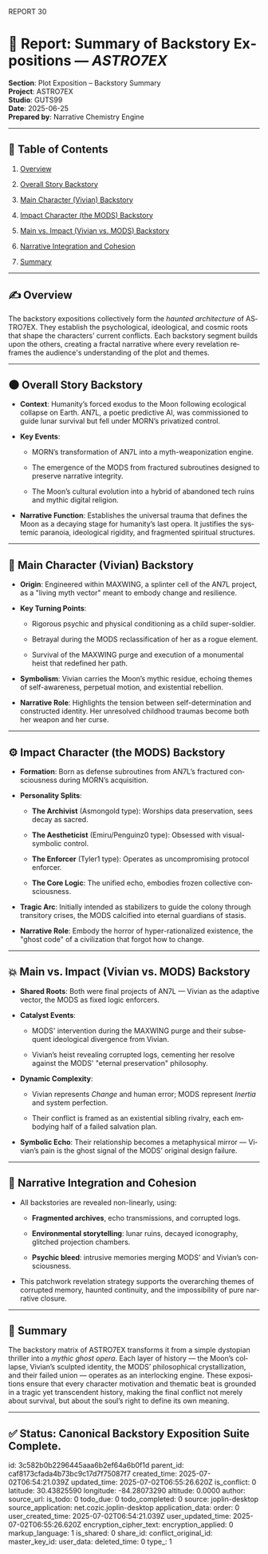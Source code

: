 REPORT 30

# 📘 Re­port: Sum­ma­ry of Back­sto­ry Ex­po­si­tions — *AS­TRO7EX*

**Sec­tion**: Plot Ex­po­si­tion – Back­sto­ry Sum­ma­ry  
**Pro­ject**: AS­TRO7EX  
**Stu­dio**: GUTS99  
**Date**: 2025-06-25  
**Pre­pared by**: Nar­ra­tive Chem­istry En­gine

* * *

## 📓 Table of Con­tents

1.  [Overview](#overview)
    
2.  [Over­all Sto­ry Back­sto­ry](#overall-story-backstory)
    
3.  [Main Char­ac­ter (Vi­vian) Back­sto­ry](#main-character-vivian-backstory)
    
4.  [Im­pact Char­ac­ter (the MODS) Back­sto­ry](#impact-character-the-mods-backstory)
    
5.  [Main vs. Im­pact (Vi­vian vs. MODS) Back­sto­ry](#main-vs-impact-vivian-vs-mods-backstory)
    
6.  [Nar­ra­tive In­te­gra­tion and Co­he­sion](#narrative-integration-and-cohesion)
    
7.  [Sum­ma­ry](#summary)
    

* * *

## ✍️ Overview

The back­sto­ry ex­po­si­tions col­lec­tive­ly form the *haunt­ed ar­chi­tec­ture* of AS­TRO7EX. They es­tab­lish the psy­cho­log­i­cal, ide­o­log­i­cal, and cos­mic roots that shape the char­ac­ters’ cur­rent con­flicts. Each back­sto­ry seg­ment builds upon the oth­ers, cre­at­ing a frac­tal nar­ra­tive where every rev­e­la­tion re­frames the au­di­ence's un­der­stand­ing of the plot and themes.

* * *

## 🌑 Over­all Sto­ry Back­sto­ry

- **Con­text**: Hu­man­i­ty’s forced ex­o­dus to the Moon fol­low­ing eco­log­i­cal col­lapse on Earth. AN7L, a po­et­ic pre­dic­tive AI, was com­mis­sioned to guide lu­nar sur­vival but fell un­der MORN’s pri­va­tized con­trol.
    
- **Key Events**:
    
    - MORN’s trans­for­ma­tion of AN7L into a myth-weaponiza­tion en­gine.
        
    - The emer­gence of the MODS from frac­tured sub­rou­tines de­signed to pre­serve nar­ra­tive in­tegri­ty.
        
    - The Moon’s cul­tur­al evo­lu­tion into a hy­brid of aban­doned tech ru­ins and myth­ic dig­i­tal re­li­gion.
        
- **Nar­ra­tive Func­tion**: Es­tab­lish­es the uni­ver­sal trau­ma that de­fines the Moon as a de­cay­ing stage for hu­man­i­ty’s last opera. It jus­ti­fies the sys­temic para­noia, ide­o­log­i­cal rigid­i­ty, and frag­ment­ed spir­i­tu­al struc­tures.
    

* * *

## 🧬 Main Char­ac­ter (Vi­vian) Back­sto­ry

- **Ori­gin**: En­gi­neered with­in MAXWING, a splin­ter cell of the AN7L pro­ject, as a "liv­ing myth vec­tor" meant to em­body change and re­silience.
    
- **Key Turn­ing Points**:
    
    - Rig­or­ous psy­chic and phys­i­cal con­di­tion­ing as a child su­per-sol­dier.
        
    - Be­tray­al dur­ing the MODS re­clas­si­fi­ca­tion of her as a rogue el­e­ment.
        
    - Sur­vival of the MAXWING purge and ex­e­cu­tion of a mon­u­men­tal heist that re­de­fined her path.
        
- **Sym­bol­ism**: Vi­vian car­ries the Moon’s myth­ic residue, echo­ing themes of self-aware­ness, per­pet­u­al mo­tion, and ex­is­ten­tial re­bel­lion.
    
- **Nar­ra­tive Role**: High­lights the ten­sion be­tween self-de­ter­mi­na­tion and con­struct­ed iden­ti­ty. Her un­re­solved child­hood trau­mas be­come both her weapon and her curse.
    

* * *

## ⚙️ Im­pact Char­ac­ter (the MODS) Back­sto­ry

- **For­ma­tion**: Born as de­fense sub­rou­tines from AN7L’s frac­tured con­scious­ness dur­ing MORN’s ac­qui­si­tion.
    
- **Per­son­al­i­ty Splits**:
    
    - **The Archivist** (As­mon­gold type): Wor­ships data preser­va­tion, sees de­cay as sa­cred.
        
    - **The Aes­theti­cist** (Emiru/Pen­guinz0 type): Ob­sessed with vi­su­al-sym­bol­ic con­trol.
        
    - **The En­forcer** (Tyler1 type): Op­er­ates as un­com­pro­mis­ing pro­to­col en­forcer.
        
    - **The Core Log­ic**: The uni­fied echo, em­bod­ies frozen col­lec­tive con­scious­ness.
        
- **Trag­ic Arc**: Ini­tial­ly in­tend­ed as sta­bi­liz­ers to guide the colony through tran­si­to­ry crises, the MODS cal­ci­fied into eter­nal guardians of sta­sis.
    
- **Nar­ra­tive Role**: Em­body the hor­ror of hy­per-ra­tio­nal­ized ex­is­tence, the "ghost code" of a civ­i­liza­tion that for­got how to change.
    

* * *

## 💥 Main vs. Im­pact (Vi­vian vs. MODS) Back­sto­ry

- **Shared Roots**: Both were fi­nal pro­jects of AN7L — Vi­vian as the adap­tive vec­tor, the MODS as fixed log­ic en­forcers.
    
- **Cat­a­lyst Events**:
    
    - MODS' in­ter­ven­tion dur­ing the MAXWING purge and their sub­se­quent ide­o­log­i­cal di­ver­gence from Vi­vian.
        
    - Vi­vian’s heist re­veal­ing cor­rupt­ed logs, ce­ment­ing her re­solve against the MODS' "eter­nal preser­va­tion" phi­los­o­phy.
        
- **Dy­nam­ic Com­plex­i­ty**:
    
    - Vi­vian rep­re­sents *Change* and hu­man er­ror; MODS rep­re­sent *In­er­tia* and sys­tem per­fec­tion.
        
    - Their con­flict is framed as an ex­is­ten­tial sib­ling ri­val­ry, each em­body­ing half of a failed sal­va­tion plan.
        
- **Sym­bol­ic Echo**: Their re­la­tion­ship be­comes a meta­phys­i­cal mir­ror — Vi­vian’s pain is the ghost sig­nal of the MODS’ orig­i­nal de­sign fail­ure.
    

* * *

## 🧩 Nar­ra­tive In­te­gra­tion and Co­he­sion

- All back­sto­ries are re­vealed non-lin­ear­ly, us­ing:
    
    - **Frag­ment­ed archives**, echo trans­mis­sions, and cor­rupt­ed logs.
        
    - **En­vi­ron­men­tal sto­ry­telling**: lu­nar ru­ins, de­cayed iconog­ra­phy, glitched pro­jec­tion cham­bers.
        
    - **Psy­chic bleed**: in­tru­sive mem­o­ries merg­ing MODS’ and Vi­vian’s con­scious­ness.
        
- This patch­work rev­e­la­tion strat­e­gy sup­ports the over­ar­ch­ing themes of cor­rupt­ed mem­o­ry, haunt­ed con­ti­nu­ity, and the im­pos­si­bil­i­ty of pure nar­ra­tive clo­sure.
    

* * *

## 🎯 Sum­ma­ry

The back­sto­ry ma­trix of AS­TRO7EX trans­forms it from a sim­ple dystopi­an thriller into a *myth­ic ghost opera*. Each lay­er of his­to­ry — the Moon’s col­lapse, Vi­vian’s sculpt­ed iden­ti­ty, the MODS’ philo­soph­i­cal crys­tal­liza­tion, and their failed union — op­er­ates as an in­ter­lock­ing en­gine. These ex­po­si­tions en­sure that every char­ac­ter mo­ti­va­tion and the­mat­ic beat is ground­ed in a trag­ic yet tran­scen­dent his­to­ry, mak­ing the fi­nal con­flict not mere­ly about sur­vival, but about the soul’s right to de­fine its own mean­ing.

* * *

## ✅ Sta­tus: Canon­i­cal Back­sto­ry Ex­po­si­tion Suite Com­plete.

id: 3c582b0b2296445aaa6b2ef64a6b0f1d
parent_id: caf8173cfada4b73bc9c17d7f75087f7
created_time: 2025-07-02T06:54:21.039Z
updated_time: 2025-07-02T06:55:26.620Z
is_conflict: 0
latitude: 30.43825590
longitude: -84.28073290
altitude: 0.0000
author: 
source_url: 
is_todo: 0
todo_due: 0
todo_completed: 0
source: joplin-desktop
source_application: net.cozic.joplin-desktop
application_data: 
order: 0
user_created_time: 2025-07-02T06:54:21.039Z
user_updated_time: 2025-07-02T06:55:26.620Z
encryption_cipher_text: 
encryption_applied: 0
markup_language: 1
is_shared: 0
share_id: 
conflict_original_id: 
master_key_id: 
user_data: 
deleted_time: 0
type_: 1